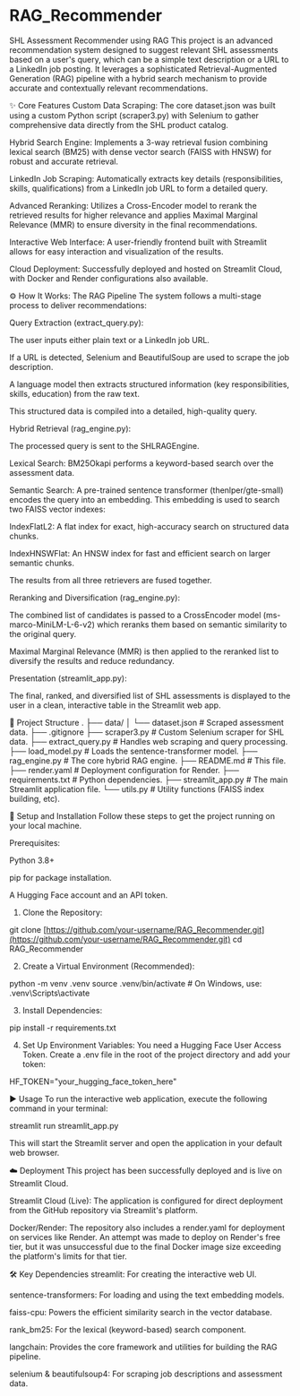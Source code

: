 # RAG_Recommender
SHL Assessment Recommender using RAG
This project is an advanced recommendation system designed to suggest relevant SHL assessments based on a user's query, which can be a simple text description or a URL to a LinkedIn job posting. It leverages a sophisticated Retrieval-Augmented Generation (RAG) pipeline with a hybrid search mechanism to provide accurate and contextually relevant recommendations.

✨ Core Features
Custom Data Scraping: The core dataset.json was built using a custom Python script (scraper3.py) with Selenium to gather comprehensive data directly from the SHL product catalog.

Hybrid Search Engine: Implements a 3-way retrieval fusion combining lexical search (BM25) with dense vector search (FAISS with HNSW) for robust and accurate retrieval.

LinkedIn Job Scraping: Automatically extracts key details (responsibilities, skills, qualifications) from a LinkedIn job URL to form a detailed query.

Advanced Reranking: Utilizes a Cross-Encoder model to rerank the retrieved results for higher relevance and applies Maximal Marginal Relevance (MMR) to ensure diversity in the final recommendations.

Interactive Web Interface: A user-friendly frontend built with Streamlit allows for easy interaction and visualization of the results.

Cloud Deployment: Successfully deployed and hosted on Streamlit Cloud, with Docker and Render configurations also available.

⚙️ How It Works: The RAG Pipeline
The system follows a multi-stage process to deliver recommendations:

Query Extraction (extract_query.py):

The user inputs either plain text or a LinkedIn job URL.

If a URL is detected, Selenium and BeautifulSoup are used to scrape the job description.

A language model then extracts structured information (key responsibilities, skills, education) from the raw text.

This structured data is compiled into a detailed, high-quality query.

Hybrid Retrieval (rag_engine.py):

The processed query is sent to the SHLRAGEngine.

Lexical Search: BM25Okapi performs a keyword-based search over the assessment data.

Semantic Search: A pre-trained sentence transformer (thenlper/gte-small) encodes the query into an embedding. This embedding is used to search two FAISS vector indexes:

IndexFlatL2: A flat index for exact, high-accuracy search on structured data chunks.

IndexHNSWFlat: An HNSW index for fast and efficient search on larger semantic chunks.

The results from all three retrievers are fused together.

Reranking and Diversification (rag_engine.py):

The combined list of candidates is passed to a CrossEncoder model (ms-marco-MiniLM-L-6-v2) which reranks them based on semantic similarity to the original query.

Maximal Marginal Relevance (MMR) is then applied to the reranked list to diversify the results and reduce redundancy.

Presentation (streamlit_app.py):

The final, ranked, and diversified list of SHL assessments is displayed to the user in a clean, interactive table in the Streamlit web app.

📁 Project Structure
.
├── data/
│   └── dataset.json      # Scraped assessment data.
├── .gitignore
├── scraper3.py             # Custom Selenium scraper for SHL data.
├── extract_query.py        # Handles web scraping and query processing.
├── load_model.py           # Loads the sentence-transformer model.
├── rag_engine.py           # The core hybrid RAG engine.
├── README.md               # This file.
├── render.yaml             # Deployment configuration for Render.
├── requirements.txt        # Python dependencies.
├── streamlit_app.py        # The main Streamlit application file.
└── utils.py                # Utility functions (FAISS index building, etc).

🚀 Setup and Installation
Follow these steps to get the project running on your local machine.

Prerequisites:

Python 3.8+

pip for package installation.

A Hugging Face account and an API token.

1. Clone the Repository:

git clone [https://github.com/your-username/RAG_Recommender.git](https://github.com/your-username/RAG_Recommender.git)
cd RAG_Recommender

2. Create a Virtual Environment (Recommended):

python -m venv .venv
source .venv/bin/activate  # On Windows, use: .venv\Scripts\activate

3. Install Dependencies:

pip install -r requirements.txt

4. Set Up Environment Variables:
You need a Hugging Face User Access Token. Create a .env file in the root of the project directory and add your token:

HF_TOKEN="your_hugging_face_token_here"

▶️ Usage
To run the interactive web application, execute the following command in your terminal:

streamlit run streamlit_app.py

This will start the Streamlit server and open the application in your default web browser.

☁️ Deployment
This project has been successfully deployed and is live on Streamlit Cloud.

Streamlit Cloud (Live): The application is configured for direct deployment from the GitHub repository via Streamlit's platform.

Docker/Render: The repository also includes a render.yaml for deployment on services like Render. An attempt was made to deploy on Render's free tier, but it was unsuccessful due to the final Docker image size exceeding the platform's limits for that tier.

🛠️ Key Dependencies
streamlit: For creating the interactive web UI.

sentence-transformers: For loading and using the text embedding models.

faiss-cpu: Powers the efficient similarity search in the vector database.

rank_bm25: For the lexical (keyword-based) search component.

langchain: Provides the core framework and utilities for building the RAG pipeline.

selenium & beautifulsoup4: For scraping job descriptions and assessment data.
